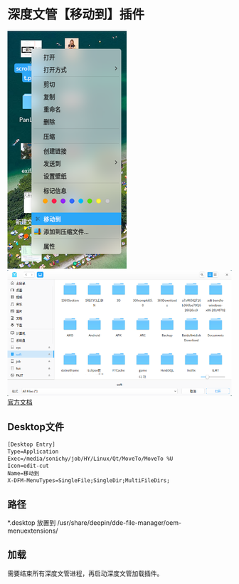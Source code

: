 # 深度文管【移动到】插件
![](moveto.png)
![](dialog.png)
[官方文档](https://github.com/linuxdeepin/dde-file-manager-menu-oem)

## Desktop文件
```
[Desktop Entry]
Type=Application
Exec=/media/sonichy/job/HY/Linux/Qt/MoveTo/MoveTo %U
Icon=edit-cut
Name=移动到
X-DFM-MenuTypes=SingleFile;SingleDir;MultiFileDirs;
```

## 路径
*.desktop 放置到 /usr/share/deepin/dde-file-manager/oem-menuextensions/

## 加载
需要结束所有深度文管进程，再启动深度文管加载插件。